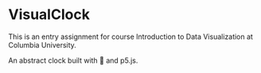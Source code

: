 # VisualClock
This is an entry assignment for course Introduction to Data Visualization at Columbia University. 

An abstract clock built with :sparkling_heart:	and p5.js.
